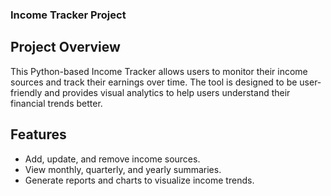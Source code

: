### Income Tracker Project

## Project Overview
This Python-based Income Tracker allows users to monitor their income sources and track their earnings over time. The tool is designed to be user-friendly and provides visual analytics to help users understand their financial trends better.

## Features
- Add, update, and remove income sources.
- View monthly, quarterly, and yearly summaries.
- Generate reports and charts to visualize income trends.
